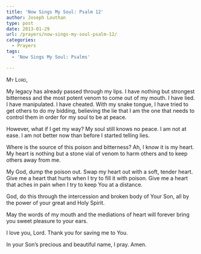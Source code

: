 ```yaml
---
title: 'Now Sings My Soul: Psalm 12'
author: Joseph Louthan
type: post
date: 2013-01-29
url: /prayers/now-sings-my-soul-psalm-12/
categories:
  - Prayers
tags:
  - 'Now Sings My Soul: Psalms'

---
```

<div style="font-variant: small-caps;">
  My Lord,
</div>

My legacy has already passed through my lips. I have nothing but strongest bitterness and the most potent venom to come out of my mouth.
I have lied. I have manipulated. I have cheated.
With my snake tongue, I have tried to get others to do my bidding, believing the lie that I am the one that needs to control them in order for my soul to be at peace.

However, what if I get my way? My soul still knows no peace. I am not at ease. I am not better now than before I started telling lies.

Where is the source of this poison and bitterness? Ah, I know it is my heart. My heart is nothing but a stone vial of venom to harm others and to keep others away from me.

My God, dump the poison out. Swap my heart out with a soft, tender heart. Give me a heart that hurts when I try to fill it with poison. Give me a heart that aches in pain when I try to keep You at a distance.

God, do this through the intercession and broken body of Your Son, all by the power of your great and Holy Spirit.

May the words of my mouth and the mediations of heart will forever bring you sweet pleasure to your ears.

I love you, Lord. Thank you for saving me to You.

In your Son’s precious and beautiful name, I pray.
Amen.

